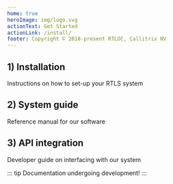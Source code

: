 ```yaml
---
home: true
heroImage: img/logo.svg
actionText: Get Started
actionLink: /install/
footer: Copyright © 2018-present RTLOC, Callitrix NV
---
```


<div class="features">
  <div class="feature">
    <router-link to="/install"><h2>1) Installation</h2></router-link>
    <p>Instructions on how to set-up your RTLS system</p>
  </div>
  <div class="feature">
    <router-link to="/guide"><h2>2) System guide</h2></router-link>
    <p>Reference manual for our software</p>
  </div>
  <div class="feature">
    <router-link to="/api"><h2>3) API integration</h2></router-link>
    <p>Developer guide on interfacing with our system</p>
  </div>
</div>

::: tip
Documentation undergoing development!
:::